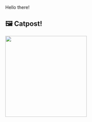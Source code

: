 Hello there!



## 🖼️ Catpost!

<sub>
    <img src="https://cdn2.thecatapi.com/images/3ra.jpg" height="256">
</sub>

